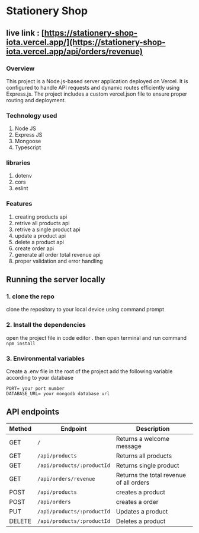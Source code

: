 # Stationery Shop
## live link : [https://stationery-shop-iota.vercel.app/](https://stationery-shop-iota.vercel.app/api/orders/revenue)

### Overview
This project is a Node.js-based server application deployed on Vercel. It is configured to handle API requests and dynamic routes efficiently using Express.js. The project includes a custom vercel.json file to ensure proper routing and deployment.

### Technology used
1. Node JS 
2. Express JS
3. Mongoose
4. Typescript

### libraries 
1. dotenv
2. cors
3. eslint

### Features 
1. creating products api
2. retrive all products api
3. retrive a single product api
4. update a product api
5. delete a product api
6. create order api
7. generate all order total revenue api
8. proper validation and error handling

## Running the server locally
### 1. clone the repo
   clone the repository to your local device using command prompt
   
### 2. Install the dependencies
   open the project file in code editor . then open terminal and run command `npm install`
   
### 3. Environmental variables
   Create a .env file in the root of the project 
   add the following variable according to your database 
```NODE_ENV= development
PORT= your port number
DATABASE_URL= your mongodb database url
```

## API endpoints
| Method | Endpoint | Description |
|----------|----------|----------|
| GET    | `/`     | Returns a welcome message     |
| GET    | `/api/products`     | Returns all products     |
| GET    | `/api/products/:productId`     | Returns single product     |
| GET    | `/api/orders/revenue`     | Returns the total revenue of all orders     |
| POST    | `/api/products`     | creates a product     |
| POST    | `/api/orders`     | creates a order     |
| PUT    | `/api/products/:productId`     | Updates a product     |
| DELETE    | `/api/products/:productId`     | Deletes a product     |


